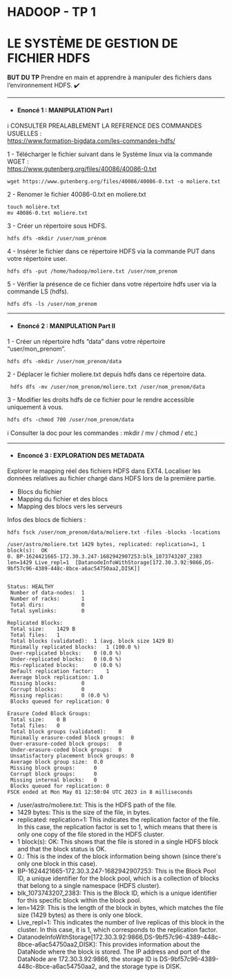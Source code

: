# HADOOP - TP 1
# LE SYSTÈME DE GESTION DE FICHIER HDFS


**BUT DU TP**
Prendre en main et apprendre à manipuler des fichiers dans l’environnement HDFS. :heavy_check_mark: 

---
- #### Enoncé 1 : MANIPULATION Part I

:information_source: CONSULTER PREALABLEMENT LA REFERENCE DES COMMANDES USUELLES :<br/>
https://www.formation-bigdata.com/les-commandes-hdfs/

1 - Télécharger le fichier suivant dans le Système linux via la commande WGET :<br/>
https://www.gutenberg.org/files/40086/40086-0.txt
```console
wget https://www.gutenberg.org/files/40086/40086-0.txt -o moliere.txt
```
2 - Renomer le fichier 40086-0.txt en moliere.txt
```console
touch molière.txt
mv 40086-0.txt moliere.txt
```

3 - Créer un répertoire sous HDFS.

```console
hdfs dfs -mkdir /user/nom_prénom
```

4 - Insérer le fichier dans ce répertoire HDFS via la commande PUT dans votre répertoire user.

```console
hdfs dfs -put /home/hadoop/moliere.txt /user/nom_prenom
```

5 - Vérifier la présence de ce fichier dans votre répertoire hdfs user via la commande LS (hdfs).

```console
hdfs dfs -ls /user/nom_prenom
```

---
- #### Enoncé 2 : MANIPULATION Part II

1 - Créer un répertoire hdfs “data” dans votre répertoire “user/mon_prenom”.
```console
hdfs dfs -mkdir /user/nom_prenom/data
```

2 - Déplacer le fichier moliere.txt depuis hdfs dans ce répertoire data.
```console
 hdfs dfs -mv /user/nom_prenom/moliere.txt /user/nom_prenom/data
```

3 - Modifier les droits hdfs de ce fichier pour le rendre accessible uniquement à vous.
```console
hdfs dfs -chmod 700 /user/nom_prenom/data
 ```

:information_source: Consulter la doc pour les commandes :  mkdir / mv / chmod / etc.)

---
- #### Enconcé 3 : EXPLORATION DES METADATA
Explorer le mapping réel des fichiers HDFS dans EXT4.
Localiser les données relatives au fichier chargé dans HDFS lors de la première partie.
* Blocs du fichier
* Mapping du fichier et des blocs
* Mapping des blocs vers les serveurs

Infos des blocs de fichiers :
```console  
hdfs fsck /user/nom_prenom/data/moliere.txt -files -blocks -locations 
```  

```console  
/user/astro/moliere.txt 1429 bytes, replicated: replication=1, 1 block(s):  OK
0. BP-1624421665-172.30.3.247-1682942907253:blk_1073743207_2383 len=1429 Live_repl=1  [DatanodeInfoWithStorage[172.30.3.92:9866,DS-9bf57c96-4389-448c-8bce-a6ac54750aa2,DISK]]


Status: HEALTHY
 Number of data-nodes:	1
 Number of racks:		1
 Total dirs:			0
 Total symlinks:		0

Replicated Blocks:
 Total size:	1429 B
 Total files:	1
 Total blocks (validated):	1 (avg. block size 1429 B)
 Minimally replicated blocks:	1 (100.0 %)
 Over-replicated blocks:	0 (0.0 %)
 Under-replicated blocks:	0 (0.0 %)
 Mis-replicated blocks:		0 (0.0 %)
 Default replication factor:	1
 Average block replication:	1.0
 Missing blocks:		0
 Corrupt blocks:		0
 Missing replicas:		0 (0.0 %)
 Blocks queued for replication:	0

Erasure Coded Block Groups:
 Total size:	0 B
 Total files:	0
 Total block groups (validated):	0
 Minimally erasure-coded block groups:	0
 Over-erasure-coded block groups:	0
 Under-erasure-coded block groups:	0
 Unsatisfactory placement block groups:	0
 Average block group size:	0.0
 Missing block groups:		0
 Corrupt block groups:		0
 Missing internal blocks:	0
 Blocks queued for replication:	0
FSCK ended at Mon May 01 12:50:04 UTC 2023 in 8 milliseconds
```  
-	/user/astro/moliere.txt: This is the HDFS path of the file.
-	1429 bytes: This is the size of the file, in bytes.
-	replicated: replication=1: This indicates the replication factor of the file. In this case, the replication factor is set to 1, which means that there is only one copy of the file stored in the HDFS cluster.
-	1 block(s): OK: This shows that the file is stored in a single HDFS block and that the block status is OK.
-	0.: This is the index of the block information being shown (since there's only one block in this case).
-	BP-1624421665-172.30.3.247-1682942907253: This is the Block Pool ID, a unique identifier for the block pool, which is a collection of blocks that belong to a single namespace (HDFS cluster).
-	blk_1073743207_2383: This is the Block ID, which is a unique identifier for this specific block within the block pool.
-	len=1429: This is the length of the block in bytes, which matches the file size (1429 bytes) as there is only one block.
-	Live_repl=1: This indicates the number of live replicas of this block in the cluster. In this case, it is 1, which corresponds to the replication factor.
-	DatanodeInfoWithStorage[172.30.3.92:9866,DS-9bf57c96-4389-448c-8bce-a6ac54750aa2,DISK]: This provides information about the DataNode where the block is stored. The IP address and port of the DataNode are 172.30.3.92:9866, the storage ID is DS-9bf57c96-4389-448c-8bce-a6ac54750aa2, and the storage type is DISK.


